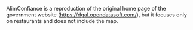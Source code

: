 AlimConfiance is a reproduction of the original home page of the government website (https://dgal.opendatasoft.com/), but it focuses only on restaurants and does not include the map.